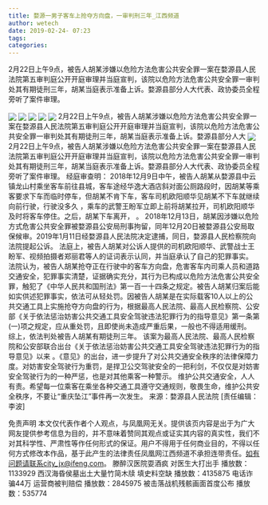```yaml
---
title: 婺源一男子客车上抢夺方向盘，一审判刑三年_江西频道
author: wetech
date: 2019-02-24- 07:23
tags: 
categories: 
---
```

2月22日上午9点，被告人胡某涉嫌以危险方法危害公共安全罪一案在婺源县人民法院第五审判庭公开开庭审理并当庭宣判，该院以危险方法危害公共安全罪一审判处其有期徒刑三年，胡某当庭表示准备上诉。婺源县部分人大代表、政协委员全程旁听了案件审理。
<!-- more -->
                
<img align="center" border="0" src="http://p3.ifengimg.com/fck/2019_09/7e6f4bc398ebe36_w1080_h720.jpg" />
                
<img align="center" border="0" src="http://p3.ifengimg.com/fck/2019_09/8b19b60af243b08_w1080_h720.jpg" />
            
<img align="center" border="0" src="http://p3.ifengimg.com/fck/2019_09/50db71a92106509_w800_h600.jpg" />
<img align="center" border="0" src="http://p3.ifengimg.com/fck/2019_09/8e7ffe91583cf8e_w800_h600.jpg" />
<img align="center" border="0" src="http://p3.ifengimg.com/fck/2019_09/b59552d89a8ad42_w800_h600.jpg" />
2月22日上午9点，被告人胡某涉嫌以危险方法危害公共安全罪一案在婺源县人民法院第五审判庭公开开庭审理并当庭宣判，该院以危险方法危害公共安全罪一审判处其有期徒刑三年，胡某当庭表示准备上诉。婺源县部分人大
<img align="center" border="0" src="http://p2.ifengimg.com/a/2016/0810/204c433878d5cf9size1_w16_h16.png" />
2月22日上午9点，被告人胡某涉嫌以危险方法危害公共安全罪一案在婺源县人民法院第五审判庭公开开庭审理并当庭宣判，该院以危险方法危害公共安全罪一审判处其有期徒刑三年，胡某当庭表示准备上诉。婺源县部分人大代表、政协委员全程旁听了案件审理。
经庭审查明：
2018年12月9日中午，被告人胡某从婺源县中云镇龙山村乘坐客车前往县城，客车途经华逸大酒店斜对面公厕路段时，因胡某等乘客要求下车而临时停车，但胡某不肯下车，客车司机欧阳顺华见胡某不下车就继续向前行驶，行驶没多久
，乘车的武警王盼军立即上前将胡某拉开，司机欧阳顺华及时将客车停住。之后，胡某下车离开，
。
2018年12月13日，胡某因涉嫌以危险方式危害公共安全罪被婺源县公安局刑事拘留，同年12月20日被婺源县公安局取保候审。2019年1月11日经婺源县人民法院决定逮捕，同日，婺源县人民检察院向法院提起公诉。
法庭上，被告人胡某对公诉人提供的司机欧阳顺华、武警战士王盼军、视频拍摄者郑丽君等人的证词表示认同，并当庭承认了自己的犯罪事实。
法院认为，被告人胡某抢夺正在行驶中的客车方向盘，危害客车内司乘人员和道路交通安全，犯罪事实清楚，证据确实充分，其行为已构成以危险方法危害公共安全罪，触犯了《中华人民共和国刑法》第一百一十四条之规定。被告人胡某归案后能如实供述犯罪事实，依法可从轻处罚。因被告人胡某是在实际载客10人以上的公共交通工具上实施抢夺方向盘的行为，根据最高人民法院、最高人民检察院、公安部《关于依法惩治妨害公共交通工具安全驾驶违法犯罪行为的指导意见》第一条第(一)项之规定，应从重处罚，且即使尚未造成严重后果，一般也不得适用缓刑。
综上，依法判处被告人胡某有期徒刑三年。
该案为最高人民法院、最高人民检察院和公安部联合出台《关于依法惩治妨害公共交通工具安全驾驶违法犯罪行为的指导意见》以来
。《意见》的出台，进一步提升了对公共交通安全秩序的法律保障力度。对妨害安全驾驶行为重罚，是捍卫公交驾驶安全的一把利剑，不仅仅是对妨害安全驾驶行为的一种严惩，也是对其他乘客一种警示。
维护公共交通安全，人人有责。希望每一位乘客在乘坐各种交通工具遵守交通规则，敬畏生命，维护公共安全秩序，不要让“重庆坠江”事件再一次发生。
来源：婺源县人民法院
[责任编辑：李波]
            
免责声明
本文仅代表作者个人观点，与凤凰网无关。提供该页内容是出于为广大网友提供参考信息为目的，并不意味着赞同其观点或证实其内容的真实性，我们不对其科学性、严肃性等作任何形式的保证。用户不得用于任何商业目的，不得以任何方式修改本作品，基于此产生的法律责任凤凰网江西频道不承担连带责任。如有问题请联系city_jx@ifeng.com。
滕醉汉医院耍酒疯 对医生大打出手
播放数：1133929
西汉海昏侯墓出土大量竹简木牍 填史料空缺
播放数：4135875
电话诈骗44万 运营商被判赔偿
播放数：2845975
被击落战机残骸画面首度公布
播放数：535774
